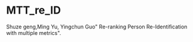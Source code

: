 # MTT_re_ID
Shuze geng,Ming Yu, Yingchun Guo" Re-ranking Person Re-Identification with multiple metrics".
